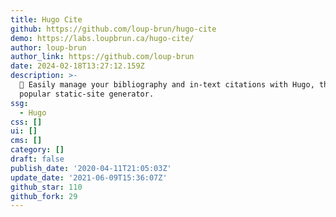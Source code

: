 ```yaml
---
title: Hugo Cite
github: https://github.com/loup-brun/hugo-cite
demo: https://labs.loupbrun.ca/hugo-cite/
author: loup-brun
author_link: https://github.com/loup-brun
date: 2024-02-18T13:27:12.159Z
description: >-
  📝 Easily manage your bibliography and in-text citations with Hugo, the
  popular static-site generator.
ssg:
  - Hugo
css: []
ui: []
cms: []
category: []
draft: false
publish_date: '2020-04-11T21:05:03Z'
update_date: '2021-06-09T15:36:07Z'
github_star: 110
github_fork: 29
---
```

